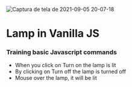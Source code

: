 ![Captura de tela de 2021-09-05 20-07-18](https://user-images.githubusercontent.com/79488448/132143832-74fc42cb-d7e8-478f-8a16-2502fd4de619.png)

# Lamp in Vanilla JS
### Training basic Javascript commands
+ When you click on Turn on the lamp is lit
+ By clicking on Turn off the lamp is turned off
+ Mouse over the lamp, it will be lit
